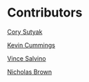 # Contributors

[Cory Sutyak](https://github.com/corysutyak)

[Kevin Cummings](https://github.com/kevincummings)

[Vince Salvino](https://github.com/vsalvino)

[Nicholas Brown](https://github.com/ntbrown)
